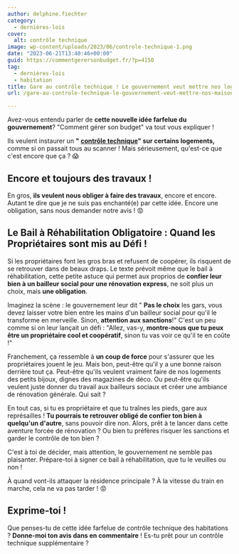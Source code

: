 ```yaml
---
author: delphine.fiechter
category:
  - dernières-lois
cover:
  alt: contrôle technique
image: wp-content/uploads/2023/06/controle-technique-1.png
date: "2023-06-21T13:40:46+00:00"
guid: https://commentgerersonbudget.fr/?p=4150
tag:
  - dernières-lois
  - habitation
title: Gare au contrôle technique ! Le gouvernement veut mettre nos logements sur le gril !
url: /gare-au-controle-technique-le-gouvernement-veut-mettre-nos-maisons-sur-le-gril/

---
```

Avez-vous entendu parler de **cette nouvelle idée farfelue du gouvernement**? "Comment gérer son budget" va tout vous expliquer !

Ils veulent instaurer un **" [contrôle technique](https://www.capital.fr/immobilier/proprietaires-un-controle-technique-bientot-obligatoire-pour-vos-logements-1468774 "contrôle technique")" sur certains logements,** comme si on passait tous au scanner ! Mais sérieusement, qu'est-ce que c'est encore que ça ? 😱

## Encore et toujours des travaux !

En gros, **ils veulent nous obliger à faire des travaux**, encore et encore. Autant te dire que je ne suis pas enchanté(e) par cette idée. Encore une obligation, sans nous demander notre avis ! 😡

## Le Bail à Réhabilitation Obligatoire : Quand les Propriétaires sont mis au Défi !

Si les propriétaires font les gros bras et refusent de coopérer, ils risquent de se retrouver dans de beaux draps. Le texte prévoit même que le bail à réhabilitation, cette petite astuce qui permet aux proprios de **confier leur bien à un bailleur social pour une rénovation express**, ne soit plus un choix, mais **une obligation**.

Imaginez la scène : le gouvernement leur dit " **Pas le choix** les gars, vous devez laisser votre bien entre les mains d'un bailleur social pour qu'il le transforme en merveille. Sinon, **attention aux sanctions**!" C'est un peu comme si on leur lançait un défi : "Allez, vas-y, **montre-nous que tu peux être un propriétaire cool et coopératif**, sinon tu vas voir ce qu'il te en coûte !"

Franchement, ça ressemble à **un coup de force** pour s'assurer que les propriétaires jouent le jeu. Mais bon, peut-être qu'il y a une bonne raison derrière tout ça. Peut-être qu'ils veulent vraiment faire de nos logements des petits bijoux, dignes des magazines de déco. Ou peut-être qu'ils veulent juste donner du travail aux bailleurs sociaux et créer une ambiance de rénovation générale. Qui sait ?

En tout cas, si tu es propriétaire et que tu traînes les pieds, gare aux représailles ! **Tu pourrais te retrouver obligé de confier ton bien à quelqu'un d'autre**, sans pouvoir dire non. Alors, prêt à te lancer dans cette aventure forcée de rénovation ? Ou bien tu préfères risquer les sanctions et garder le contrôle de ton bien ?

C'est à toi de décider, mais attention, le gouvernement ne semble pas plaisanter. Prépare-toi à signer ce bail à réhabilitation, que tu le veuilles ou non !

À quand vont-ils attaquer la résidence principale ? À la vitesse du train en marche, cela ne va pas tarder ! 😡

## Exprime-toi !

Que penses-tu de cette idée farfelue de contrôle technique des habitations ? **Donne-moi ton avis dans en commentaire** ! Es-tu prêt pour un contrôle technique supplémentaire ?
